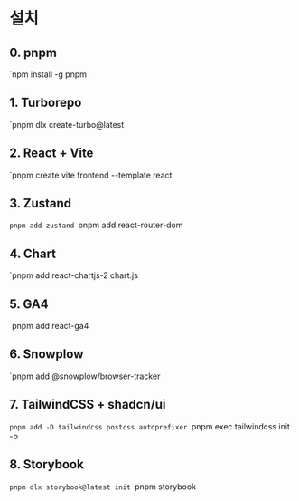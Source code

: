 # 설치

## 0. pnpm
`npm install -g pnpm
## 1. Turborepo
`pnpm dlx create-turbo@latest
## 2. React + Vite
`pnpm create vite frontend --template react
## 3. Zustand
`pnpm add zustand
`pnpm add react-router-dom
## 4. Chart
`pnpm add react-chartjs-2 chart.js
## 5. GA4
`pnpm add react-ga4
## 6. Snowplow
`pnpm add @snowplow/browser-tracker
## 7. TailwindCSS + shadcn/ui
`pnpm add -D tailwindcss postcss autoprefixer
`pnpm exec tailwindcss init -p
## 8. Storybook
`pnpm dlx storybook@latest init
`pnpm storybook
